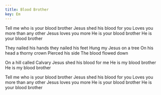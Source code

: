 ```yaml
---
title: Blood Brother
key: Em
---
```


Tell me who is your blood brother 
Jesus shed his blood for you 
Loves you more than any other 
Jesus loves you more
He is your blood brother 
He is your blood brother

They nailed his hands they nailed his feet 
Hung my Jesus on a tree
On his head a thorny crown
Pierced his side The blood flowed down 

On a hill called Calvary
Jesus shed his blood for me
He is my blood brother 
He is my blood brother

Tell me who is your blood brother 
Jesus shed his blood for you 
Loves you more than any other 
Jesus loves you more
He is your blood brother 
He is your blood brother
